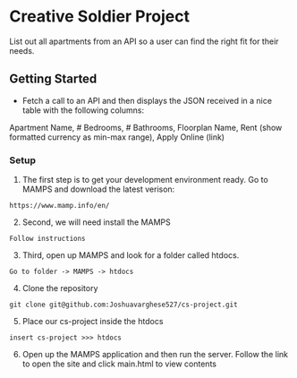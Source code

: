 # Creative Soldier Project

List out all apartments from an API so a user can find the right fit for their needs. 

## Getting Started

- Fetch a call to an API and then displays the JSON received in a nice table with the following columns:

Apartment Name, # Bedrooms, # Bathrooms, Floorplan Name, Rent (show formatted currency as min-max range), Apply Online (link)

### Setup

1. The first step is to get your development environment ready. Go to MAMPS and download the latest verison: 

```
https://www.mamp.info/en/
```

2. Second, we will need install the MAMPS

```
Follow instructions
```

3. Third, open up MAMPS and look for a folder called htdocs.

```
Go to folder -> MAMPS -> htdocs
```

4. Clone the repository 

```
git clone git@github.com:Joshuavarghese527/cs-project.git
```

5. Place our cs-project inside the htdocs

```
insert cs-project >>> htdocs
```

6. Open up the MAMPS application and then run the server. Follow the link to open the site and click main.html to view contents